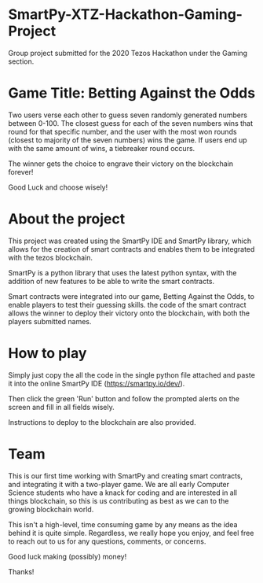 # SmartPy-XTZ-Hackathon-Gaming-Project

Group project submitted for the 2020 Tezos Hackathon under the Gaming section.

# Game Title: Betting Against the Odds

Two users verse each other to guess seven randomly generated numbers between 0-100. The closest guess for each of the seven numbers
wins that round for that specific number, and the user with the most won rounds (closest to majority of the seven numbers) wins the game. If users end up with the same amount of wins, a tiebreaker round occurs.  

The winner gets the choice to engrave their victory on the blockchain forever!

Good Luck and choose wisely!


# About the project

This project was created using the SmartPy IDE and SmartPy library, which allows for the creation of smart contracts and enables 
them to be integrated with the tezos blockchain. 

SmartPy is a python library that uses the latest python syntax, with the addition of new features to be able to write the smart contracts.

Smart contracts were integrated into our game, Betting Against the Odds, to enable players to test their guessing skills. the code of the smart contract allows the winner to deploy their victory onto the blockchain, with both the players submitted names. 



# How to play 

Simply just copy the all the code in the single python file attached and paste it into the online SmartPy IDE (https://smartpy.io/dev/).

Then click the green 'Run' button and follow the prompted alerts on the screen and fill in all fields wisely. 

Instructions to deploy to the blockchain are also provided.


# Team

This is our first time working with SmartPy and creating smart contracts, and integrating it with a two-player game. 
We are all early Computer Science students who have a knack for coding and are interested in all things blockchain, so this 
is us contributing as best as we can to the growing blockchain world. 

This isn't a high-level, time consuming game by any means as the idea behind it is quite simple. Regardless, we really hope you enjoy, and feel free to reach out to us for any questions, comments, or concerns.

Good luck making (possibly) money!

Thanks!
